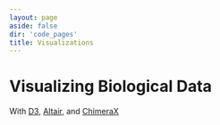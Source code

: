 ```yaml
---
layout: page
aside: false
dir: 'code_pages'
title: Visualizations
---
```



<div class="mx-auto max-w-screen-lg prose dark:prose-dark dark:prose-invert justify-between pt-8 px-12">
    <h1 class="">Visualizing Biological Data</h1>
    <p class="pb-8">With <a href="https://d3js.org/">D3</a>, <a
            href="https://altair-viz.github.io/">Altair</a>, and <a
            href="https://www.cgl.ucsf.edu/chimerax/">ChimeraX</a>
    </p>
</div>

<CodePosts :currentDirectory="$frontmatter.dir" />
